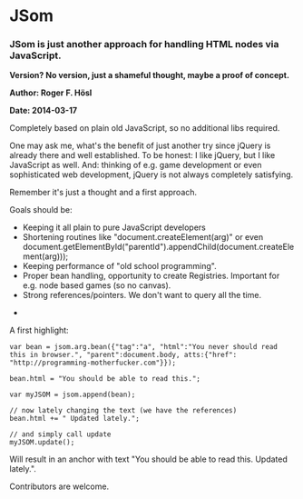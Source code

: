 # JSom #

### JSom is just another approach for handling HTML nodes via JavaScript. ###

**Version? No version, just a shameful thought, maybe a proof of concept.**

**Author: Roger F. Hösl**

**Date: 2014-03-17**

Completely based on plain old JavaScript, so no additional libs required. 

One may ask me, what's the benefit of just another try since jQuery is already there and well established. To be honest: 
I like jQuery, but I like JavaScript as well. And: thinking of e.g. game development or even sophisticated web development, jQuery is not always completely satisfying.  

Remember it's just a thought and a first approach.

Goals should be:

+ Keeping it all plain to pure JavaScript developers
+ Shortening routines like "document.createElement(arg)" or even document.getElementById("parentId").appendChild(document.createElement(arg)));
+ Keeping performance of "old school programming".
+ Proper bean handling, opportunity to create Registries. Important for e.g. node based games (so no canvas).
+ Strong references/pointers. We don't want to query all the time.

-

A first highlight:

~~~~~~~~~~~
var bean = jsom.arg.bean({"tag":"a", "html":"You never should read this in browser.", "parent":document.body, atts:{"href": "http://programming-motherfucker.com"}});

bean.html = "You should be able to read this.";

var myJSOM = jsom.append(bean);

// now lately changing the text (we have the references)
bean.html += " Updated lately.";

// and simply call update
myJSOM.update();
~~~~~~~~~~~

Will result in an anchor with text "You should be able to read this. Updated lately.".

Contributors are welcome.



